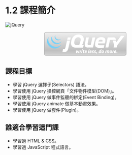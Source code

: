 # 1.2 課程簡介

![jQuery](../.gitbook/assets/jquery\_logo.png)



<div align="center" data-full-width="false">

<figure><img src="../.gitbook/assets/jquery_logo (1).png" alt=""><figcaption></figcaption></figure>

</div>





## 課程目標

* 學習 jQuery 選擇子(Selectors) 語法。
* 學習使用 jQuery 操控網頁「文件物件模型(DOM)」。
* 學習使用 jQuery 做事件監聽的綁定(Event Binding)。
* 學習使用 jQuery animate 做基本動畫效果。
* 學習使用 jQuery 做套件(Plugin)。

## 誰適合學習這門課

* 學習過 HTML & CSS。
* 學習過 JavaScript 程式語言。
